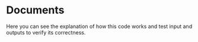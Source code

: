 # Documents
Here you can see the explanation of how this code works and test input and outputs to verify its correctness.
